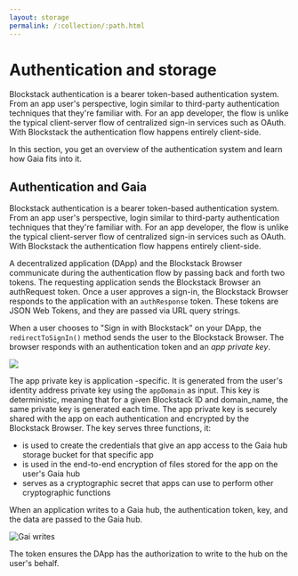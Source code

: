 ```yaml
---
layout: storage
permalink: /:collection/:path.html
---
```

# Authentication and storage

Blockstack authentication is a bearer token-based authentication system. From an app user's perspective, login similar to third-party authentication techniques that they're familiar with. For an app developer, the flow is unlike the typical client-server flow of centralized sign-in services such as OAuth. With Blockstack the authentication flow happens entirely client-side.

In this section, you get an overview of the authentication system and learn how Gaia fits into it.

## Authentication and Gaia

Blockstack authentication is a bearer token-based authentication system. From an app user's perspective, login similar to third-party authentication techniques that they're familiar with. For an app developer, the flow is unlike the typical client-server flow of centralized sign-in services such as OAuth. With Blockstack the authentication flow happens entirely client-side.

A decentralized application (DApp) and the Blockstack Browser communicate during the authentication flow by passing back and forth two tokens. The requesting application sends the Blockstack Browser an authRequest token. Once a user approves a sign-in, the Blockstack Browser responds to the application with an `authResponse` token. These tokens are JSON Web Tokens, and they are passed via URL query strings.

When a user chooses to "Sign in with Blockstack" on your DApp, the `redirectToSignIn()` method sends the user to the Blockstack Browser. The browser responds with an authentication token and an _app private key_.

![](/storage/images/app-sign-in.png)

The app private key is application -specific. It is generated from the user's identity address private key using the `appDomain` as input. This key is deterministic, meaning that for a given Blockstack ID and domain_name, the same private key is generated each time. The app private key is securely shared with the app on each authentication and encrypted by the Blockstack Browser. The key serves three functions, it:

* is used to create the credentials that give an app access to the Gaia hub storage bucket for that specific app
* is used in the end-to-end encryption of files stored for the app on the user's Gaia hub
* serves as a cryptographic secret that apps can use to perform other cryptographic functions

When an application writes to a Gaia hub, the authentication token, key, and the data are passed to the Gaia hub.

![Gai writes](/storage/images/gaia-writes.png)

The token ensures the DApp has the authorization to write to the hub on the user's behalf.  
